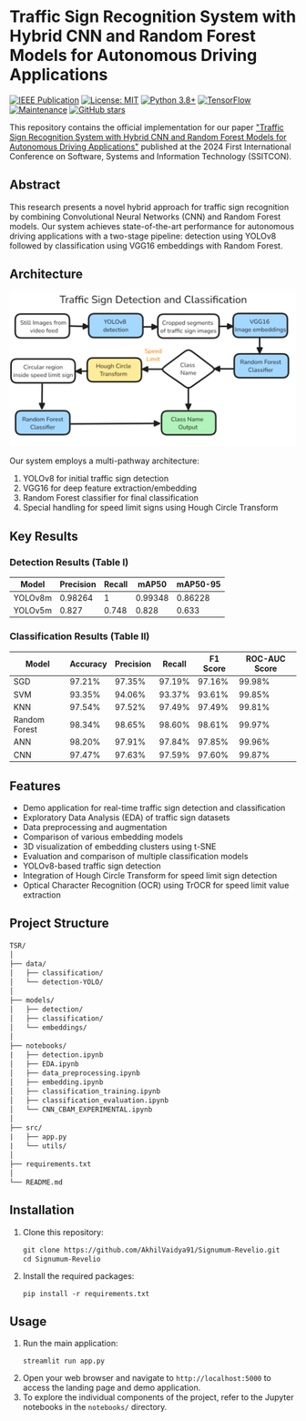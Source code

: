 # Traffic Sign Recognition System with Hybrid CNN and Random Forest Models for Autonomous Driving Applications

[![IEEE Publication](https://img.shields.io/badge/IEEE-Published-blue)](https://ieeexplore.ieee.org/document/10795884)
[![License: MIT](https://img.shields.io/badge/License-MIT-yellow.svg)](https://opensource.org/licenses/MIT)
[![Python 3.8+](https://img.shields.io/badge/python-3.8+-blue.svg)](https://www.python.org/downloads/release/python-380/)
[![TensorFlow](https://img.shields.io/badge/TensorFlow-%23FF6F00.svg?style=flat&logo=TensorFlow&logoColor=white)](https://www.tensorflow.org/)
[![Maintenance](https://img.shields.io/badge/Maintained%3F-yes-green.svg)](https://github.com/AkhilVaidya91/Signumum-Revelio/graphs/commit-activity)
[![GitHub stars](https://img.shields.io/github/stars/AkhilVaidya91/Signumum-Revelio.svg?style=social&label=Star&maxAge=2592000)](https://github.com/AkhilVaidya91/Signumum-Revelio/stargazers/)

This repository contains the official implementation for our paper ["Traffic Sign Recognition System with Hybrid CNN and Random Forest Models for Autonomous Driving Applications"](https://ieeexplore.ieee.org/document/10795884) published at the 2024 First International Conference on Software, Systems and Information Technology (SSITCON).

## Abstract
This research presents a novel hybrid approach for traffic sign recognition by combining Convolutional Neural Networks (CNN) and Random Forest models. Our system achieves state-of-the-art performance for autonomous driving applications with a two-stage pipeline: detection using YOLOv8 followed by classification using VGG16 embeddings with Random Forest.

## Architecture
![Traffic Sign Detection and Classification Pipeline](flowchart.png)

Our system employs a multi-pathway architecture:
1. YOLOv8 for initial traffic sign detection
2. VGG16 for deep feature extraction/embedding
3. Random Forest classifier for final classification
4. Special handling for speed limit signs using Hough Circle Transform

## Key Results

### Detection Results (Table I)
| Model    | Precision | Recall | mAP50  | mAP50-95 |
|----------|-----------|--------|--------|----------|
| YOLOv8m  | 0.98264   | 1      | 0.99348| 0.86228  |
| YOLOv5m  | 0.827     | 0.748  | 0.828  | 0.633    |

### Classification Results (Table II)
| Model        | Accuracy | Precision | Recall  | F1 Score | ROC-AUC Score |
|--------------|----------|-----------|---------|----------|---------------|
| SGD          | 97.21%   | 97.35%    | 97.19%  | 97.16%   | 99.98%        |
| SVM          | 93.35%   | 94.06%    | 93.37%  | 93.61%   | 99.85%        |
| KNN          | 97.54%   | 97.52%    | 97.49%  | 97.49%   | 99.81%        |
| Random Forest| 98.34%   | 98.65%    | 98.60%  | 98.61%   | 99.97%        |
| ANN          | 98.20%   | 97.91%    | 97.84%  | 97.85%   | 99.96%        |
| CNN          | 97.47%   | 97.63%    | 97.59%  | 97.60%   | 99.87%        |

## Features
- Demo application for real-time traffic sign detection and classification
- Exploratory Data Analysis (EDA) of traffic sign datasets
- Data preprocessing and augmentation
- Comparison of various embedding models
- 3D visualization of embedding clusters using t-SNE
- Evaluation and comparison of multiple classification models
- YOLOv8-based traffic sign detection
- Integration of Hough Circle Transform for speed limit sign detection
- Optical Character Recognition (OCR) using TrOCR for speed limit value extraction

## Project Structure
```
TSR/
│
├── data/
│   ├── classification/
│   └── detection-YOLO/
│
├── models/
│   ├── detection/
│   ├── classification/
│   └── embeddings/
│
├── notebooks/
|   ├── detection.ipynb
│   ├── EDA.ipynb
│   ├── data_preprocessing.ipynb
│   ├── embedding.ipynb
│   ├── classification_training.ipynb
│   ├── classification_evaluation.ipynb
│   └── CNN_CBAM_EXPERIMENTAL.ipynb
│
├── src/
|   ├── app.py
|   └── utils/
│
├── requirements.txt
│
└── README.md
```

## Installation
1. Clone this repository:
   ```
   git clone https://github.com/AkhilVaidya91/Signumum-Revelio.git
   cd Signumum-Revelio
   ```
2. Install the required packages:
   ```
   pip install -r requirements.txt
   ```

## Usage
1. Run the main application:
   ```
   streamlit run app.py
   ```
2. Open your web browser and navigate to `http://localhost:5000` to access the landing page and demo application.
3. To explore the individual components of the project, refer to the Jupyter notebooks in the `notebooks/` directory.
